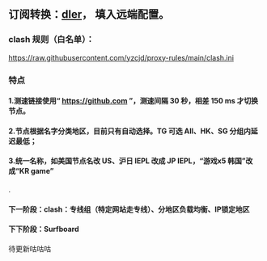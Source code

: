 ## 订阅转换：[dler](https://sub.dler.io/)， 填入远端配置。


### clash 规则（白名单）：
https://raw.githubusercontent.com/yzcjd/proxy-rules/main/clash.ini

### 特点
#### 1.测速链接使用“ https://github.com ”，测速间隔 30 秒，相差 150 ms 才切换节点。
#### 2.节点根据名字分类地区，目前只有自动选择。TG 可选 All、HK、SG 分组内延迟最低；
#### 3.统一名称，如美国节点名改 US、沪日 IEPL 改成 JP IEPL，“游戏x5 韩国”改成“KR game”

.
#### 下一阶段：clash：专线组（特定网站走专线）、分地区负载均衡、IP锁定地区
#### 下下阶段：Surfboard
待更新咕咕咕
